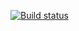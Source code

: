 [![Build status](https://ci.appveyor.com/api/projects/status/bcnux6hj28qyiff7?svg=true)](https://ci.appveyor.com/project/MoskalevDA/behaviour-driven-development)

